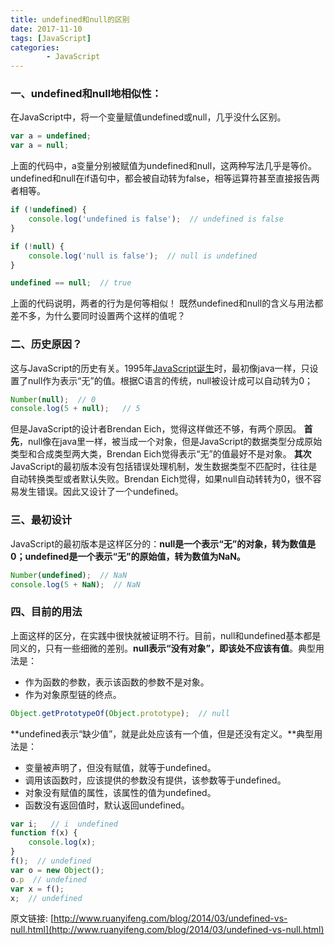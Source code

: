```yaml
---
title: undefined和null的区别
date: 2017-11-10
tags: [JavaScript]
categories: 
        - JavaScript
---
```

### 一、undefined和null地相似性：
在JavaScript中，将一个变量赋值undefined或null，几乎没什么区别。
``` JavaScript
var a = undefined;
var a = null;
```
上面的代码中，a变量分别被赋值为undefined和null，这两种写法几乎是等价。undefined和null在if语句中，都会被自动转为false，相等运算符甚至直接报告两者相等。
``` JavaScript
if (!undefined) {
    console.log('undefined is false');  // undefined is false
}

if (!null) {
    console.log('null is false');  // null is undefined
}

undefined == null;  // true
```
上面的代码说明，两者的行为是何等相似！
既然undefined和null的含义与用法都差不多，为什么要同时设置两个这样的值呢？
### 二、历史原因？
这与JavaScript的历史有关。1995年[JavaScript诞生](http://www.ruanyifeng.com/blog/2011/06/birth_of_JavaScript.html)时，最初像java一样，只设置了null作为表示“无”的值。根据C语言的传统，null被设计成可以自动转为0；
``` JavaScript
Number(null);  // 0
console.log(5 + null);   // 5
```
<!--more-->
但是JavaScript的设计者Brendan Eich，觉得这样做还不够，有两个原因。
**首先**，null像在java里一样，被当成一个对象，但是JavaScript的数据类型分成原始类型和合成类型两大类，Brendan Eich觉得表示“无”的值最好不是对象。
**其次**JavaScript的最初版本没有包括错误处理机制，发生数据类型不匹配时，往往是自动转换类型或者默认失败。Brendan Eich觉得，如果null自动转转为0，很不容易发生错误。因此又设计了一个undefined。
### 三、最初设计
JavaScript的最初版本是这样区分的：**null是一个表示“无”的对象，转为数值是0；undefined是一个表示“无”的原始值，转为数值为NaN。**
``` JavaScript
Number(undefined);  // NaN
console.log(5 + NaN);  // NaN
```
### 四、目前的用法
上面这样的区分，在实践中很快就被证明不行。目前，null和undefined基本都是同义的，只有一些细微的差别。**null表示“没有对象”，即该处不应该有值**。典型用法是：
* 作为函数的参数，表示该函数的参数不是对象。
* 作为对象原型链的终点。
``` JavaScript
Object.getPrototypeOf(Object.prototype);  // null
```
**undefined表示“缺少值”，就是此处应该有一个值，但是还没有定义。**典型用法是：
* 变量被声明了，但没有赋值，就等于undefined。
* 调用该函数时，应该提供的参数没有提供，该参数等于undefined。
* 对象没有赋值的属性，该属性的值为undefined。
* 函数没有返回值时，默认返回undefined。
``` JavaScript
var i;   // i  undefined
function f(x) {
    console.log(x);
}
f();  // undefined
var o = new Object();
o.p  // undefined
var x = f();
x;  // undefined
```
原文链接:
[http://www.ruanyifeng.com/blog/2014/03/undefined-vs-null.html](http://www.ruanyifeng.com/blog/2014/03/undefined-vs-null.html)

